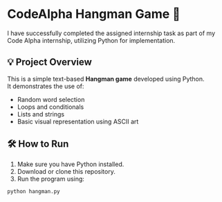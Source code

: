 # CodeAlpha Hangman Game 🎯

I have successfully completed the assigned internship task as part of my Code Alpha internship, utilizing Python for implementation.
## 💡 Project Overview
This is a simple text-based **Hangman game** developed using Python.  
It demonstrates the use of:
- Random word selection
- Loops and conditionals
- Lists and strings
- Basic visual representation using ASCII art
## 🛠️ How to Run
1. Make sure you have Python installed.
2. Download or clone this repository.
3. Run the program using:
```bash
python hangman.py
